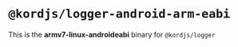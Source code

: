# `@kordjs/logger-android-arm-eabi`

This is the **armv7-linux-androideabi** binary for `@kordjs/logger`
